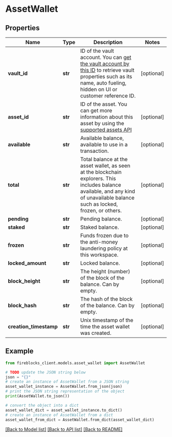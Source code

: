 # AssetWallet


## Properties

Name | Type | Description | Notes
------------ | ------------- | ------------- | -------------
**vault_id** | **str** | ID of the vault account. You can [get the vault account by this ID](https://developers.fireblocks.com/reference/get_vault-accounts-vaultaccountid) to retrieve vault properties such as its name, auto fueling, hidden on UI or customer reference ID. | [optional] 
**asset_id** | **str** | ID of the asset. You can get more information about this asset by using the [supported assets API](https://developers.fireblocks.com/reference/get_supported-assets) | [optional] 
**available** | **str** | Available balance, available to use in a transaction. | [optional] 
**total** | **str** | Total balance at the asset wallet, as seen at the blockchain explorers. This includes balance available, and any kind of unavailable balance such as locked, frozen, or others. | [optional] 
**pending** | **str** | Pending balance. | [optional] 
**staked** | **str** | Staked balance. | [optional] 
**frozen** | **str** | Funds frozen due to the anti-money laundering policy at this workspace. | [optional] 
**locked_amount** | **str** | Locked balance. | [optional] 
**block_height** | **str** | The height (number) of the block of the balance. Can by empty. | [optional] 
**block_hash** | **str** | The hash of the block of the balance. Can by empty. | [optional] 
**creation_timestamp** | **str** | Unix timestamp of the time the asset wallet was created. | [optional] 

## Example

```python
from fireblocks_client.models.asset_wallet import AssetWallet

# TODO update the JSON string below
json = "{}"
# create an instance of AssetWallet from a JSON string
asset_wallet_instance = AssetWallet.from_json(json)
# print the JSON string representation of the object
print(AssetWallet.to_json())

# convert the object into a dict
asset_wallet_dict = asset_wallet_instance.to_dict()
# create an instance of AssetWallet from a dict
asset_wallet_from_dict = AssetWallet.from_dict(asset_wallet_dict)
```
[[Back to Model list]](../README.md#documentation-for-models) [[Back to API list]](../README.md#documentation-for-api-endpoints) [[Back to README]](../README.md)


